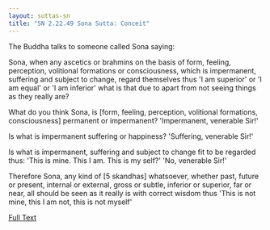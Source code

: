 ```yaml
---
layout: suttas-sn
title: "SN 2.22.49 Sona Sutta: Conceit"
---
```


The Buddha talks to someone called Sona saying:  

Sona, when any ascetics or brahmins on the basis of form, feeling, perception, volitional formations or consciousness, which is impermanent, suffering and subject to change, regard themselves thus 'I am superior' or 'I am equal' or 'I am inferior' what is that due to apart from not seeing things as they really are?  

What do you think Sona, is [form, feeling, perception, volitional formations, consciousness] permanent or impermanent? 'Impermanent, venerable Sir!'

Is what is impermanent suffering or happiness? 'Suffering, venerable Sir!' 

Is what is impermanent, suffering and subject to change fit to be regarded thus: 'This is mine. This I am. This is my self?' 'No, venerable Sir!'  

Therefore Sona, any kind of [5 skandhas] whatsoever, whether past, future or present, internal or external, gross or subtle, inferior or superior, far or near, all should be seen as it really is with correct wisdom thus 'This is not mine, this I am not, this is not myself'


[Full Text](https://accesstoinsight.org/tipitaka/sn/sn22/sn22.049.wlsh.html)
